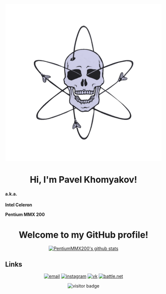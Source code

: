 <p align="center">
  <img src="https://github.com/PentiumMMX200/PentiumMMX200/raw/main/assets/main.gif">
</p>

<h1 align="center">Hi, I'm Pavel Khomyakov</a>!</h1>
</h1 align="center"><h4>a.k.a.</h4> <p align="center"><p><b>Intel Celeron</b></p> <p align="center"><p><b>Pentium MMX 200</b></p>
<h1 align="center">Welcome to my GitHub profile!</h1>


<p align="center">
  <a href="https://github.com/PentiumMMX200"><img src="https://github-readme-stats.vercel.app/api?username=PentiumMMX200&hide_border=true&show_icons=true&theme=radical" alt="PentiumMMX200's github stats"></a>
</p>

## Links

<p align="center">
  <a href="mailto:radontzev@yandex.ru"><img src="https://img.icons8.com/color-glass/96/000000/filled-message.png" alt="email"/></a>
  <a href="https://www.instagram.com/intelceleron667"><img src="https://img.icons8.com/color/96/000000/instagram-new.png" alt="instagram"/></a>
  <a href="https://vk.com/intelceleron"><img src="https://img.icons8.com/nolan/96/vk-circled.png" alt="vk"/></a>
  <a href="mailto:IntelCeleron#21348"><img src="https://img.icons8.com/color/96/000000/battle-net.png" alt="battle.net"/></a>
</p>

<p  align="center">
  <img src="https://visitor-badge.glitch.me/badge?page_id=PentiumMMX200.PentiumMMX200" alt="visitor badge"/>
</p>
